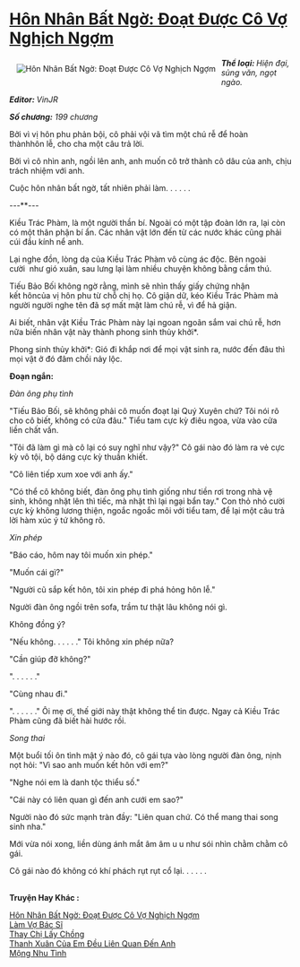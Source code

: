 <a href="https://utruyen.com/truyen/hon-nhan-bat-ngo-doat-duoc-co-vo-nghich-ngom/17012/" title="Hôn Nhân Bất Ngờ: Đoạt Được Cô Vợ Nghịch Ngợm"><h1>Hôn Nhân Bất Ngờ: Đoạt Được Cô Vợ Nghịch Ngợm</h1></a><div style="display:table"><img align="right" style="float: left; padding: 10px;" src="https://utruyen.com/images/story/200x260/hon-nhan-bat-ngo-doat-duoc-co-vo-nghich-ngom.jpg" alt="Hôn Nhân Bất Ngờ: Đoạt Được Cô Vợ Nghịch Ngợm"><b><i>Thể loại: </i></b><i>Hiện đại, sủng văn, ngọt ngào. </i><p></p><b><i>Editor: </i></b><i>VinJR</i><p></p><b><i>Số chương:</i></b><i> 199 chương <p></p></i><p></p>Bởi vì vị hôn phu phản bội, cô phải vội vã tìm một chú rễ để hoàn thànhhôn lễ, cho cha một câu trả lời.<p></p>Bởi vì cô nhìn anh, ngồi lên anh, anh muốn cô trở thành cô dâu của anh, chịu trách nhiệm với anh.<p></p>Cuộc hôn nhân bất ngờ, tất nhiên phải làm. . . . . .<p></p>---**---<p></p>Kiều Trác Phàm, là một người thần bí. Ngoài có một tập đoàn lớn ra, lại còn có một thân phận bí ẩn. Các nhân vật lớn đến từ các nước khác cũng phải cúi đầu kính nể anh.<p></p>Lại nghe đồn, lòng dạ của Kiều Trác Phàm vô cùng ác độc. Bên ngoài cười  như gió xuân, sau lưng lại làm nhiều chuyện không bằng cầm thú.<p></p>Tiếu Bảo Bối không ngờ rằng, mình sẽ nhìn thấy giấy chứng nhận kết hôncủa vị hôn phu từ chỗ chị họ. Cô giận dữ, kéo Kiều Trác Phàm mà người người nghe tên đã sợ mất mật làm chú rễ, vì để hả giận.<p></p>Ai biết, nhân vật Kiều Trác Phàm này lại ngoan ngoãn sắm vai chú rễ, hơn nữa biến nhân vật này thành phong sinh thủy khởi*.<p></p>Phong sinh thủy khởi*: Gió đi khắp nơi để mọi vật sinh ra, nước đến đâu thì mọi vật ở đó đâm chồi nảy lộc.<p></p><b>Đoạn ngắn:</b><p></p>*Đàn ông phụ tình*<p></p>"Tiếu Bảo Bối, sẽ không phải cô muốn đoạt lại Quý Xuyên chứ? Tôi nói rõ cho cô biết, không có cửa đâu." Tiểu tam cực kỳ điêu ngoa, vừa vào cửa liền chất vấn.<p></p>"Tôi đã làm gì mà cô lại có suy nghĩ như vậy?" Cô gái nào đó làm ra vẻ cực kỳ vô tội, bộ dáng cực kỳ thuần khiết.<p></p>"Cô liên tiếp xum xoe với anh ấy."<p></p>"Có thể cô không biết, đàn ông phụ tình giống như tiền rơi trong nhà vệ sinh, không nhặt lên thì tiếc, mà nhặt thì lại ngại bẩn tay." Con thỏ nhỏ cười cực kỳ không lương thiện, ngoắc ngoắc môi với tiểu tam, để lại một câu trả lời hàm xúc ý tứ không rõ.<p></p>*Xin phép*<p></p>"Báo cáo, hôm nay tôi muốn xin phép."<p></p>"Muốn cái gì?"<p></p>"Người cũ sắp kết hôn, tôi xin phép đi phá hỏng hôn lễ."<p></p>Người đàn ông ngồi trên sofa, trầm tư thật lâu không nói gì.<p></p>Không đồng ý?<p></p>"Nếu không. . . . . ." Tôi không xin phép nữa?<p></p>"Cần giúp đỡ không?"<p></p>". . . . . ."<p></p>"Cùng nhau đi."<p></p>". . . . . ." Ôi mẹ ơi, thế giới này thật không thể tin được. Ngay cả Kiều Trác Phàm cũng đã biết hài hước rồi.<p></p>*Song thai*<p></p>Một buổi tối ôn tình mật ý nào đó, cô gái tựa vào lòng người đàn ông, nịnh nọt hỏi: "Vì sao anh muốn kết hôn với em?"<p></p>"Nghe nói em là danh tộc thiểu số."<p></p>"Cái này có liên quan gì đến anh cưới em sao?"<p></p>Người nào đó sức mạnh tràn đầy: "Liên quan chứ. Có thể mang thai song sinh nha."<p></p>Mới vừa nói xong, liền dùng ánh mắt âm âm u u như sói nhìn chằm chằm cô gái.<p></p>Cô gái nào đó không có khí phách rụt rụt cổ lại. . . . . .</div><p><br><b>Truyện Hay Khác :</b></p><a href="https://utruyen.com/truyen/hon-nhan-bat-ngo-doat-duoc-co-vo-nghich-ngom/17012/" alt="Hôn Nhân Bất Ngờ: Đoạt Được Cô Vợ Nghịch Ngợm">Hôn Nhân Bất Ngờ: Đoạt Được Cô Vợ Nghịch Ngợm</a><br/><a href="https://utruyen.com/truyen/lam-vo-bac-si/19179/" alt="Làm Vợ Bác Sĩ">Làm Vợ Bác Sĩ</a><br/><a href="https://github.com/quanluxury/ngontinh_top100/tree/master/19172" alt="Thay Chị Lấy Chồng">Thay Chị Lấy Chồng</a><br/><a href="https://github.com/quanluxury/ngontinh_top100/tree/master/17050" alt="Thanh Xuân Của Em Đều Liên Quan Đến Anh">Thanh Xuân Của Em Đều Liên Quan Đến Anh</a><br/><a href="https://www.google.kr/url?q=https%3A%2F%2Futruyen.com%2Ftruyen%2Fmong-nhu-tinh%2F19291%2F" alt="Mộng Nhu Tình">Mộng Nhu Tình</a><br/>